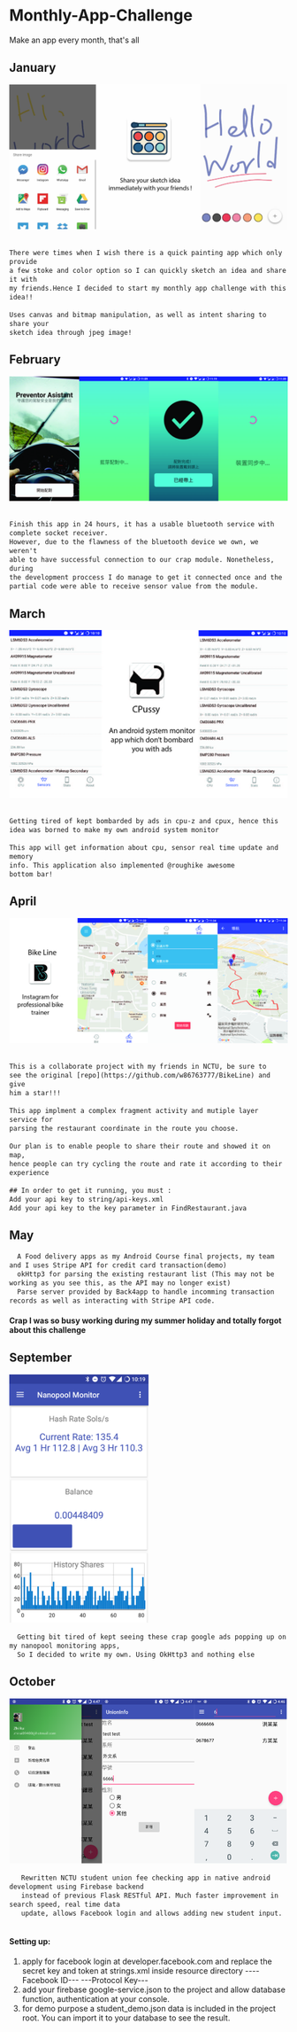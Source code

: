 # Monthly-App-Challenge

Make an app every month, that's all


##  January
![Alt text](/img/painting.jpg?raw=true "Optional Title")
```

There were times when I wish there is a quick painting app which only provide 
a few stoke and color option so I can quickly sketch an idea and share it with 
my friends.Hence I decided to start my monthly app challenge with this idea!!

Uses canvas and bitmap manipulation, as well as intent sharing to share your 
sketch idea through jpeg image!

```
## February
![Alt text](/img/bluetooth.jpg?raw=true "Optional Title")
```

Finish this app in 24 hours, it has a usable bluetooth service with 
complete socket receiver. 
However, due to the flawness of the bluetooth device we own, we weren't 
able to have successful connection to our crap module. Nonetheless, during 
the development proccess I do manage to get it connected once and the 
partial code were able to receive sensor value from the module.

```

## March
![Alt text](/img/cpussy.jpg?raw=true "Optional Title")
```

Getting tired of kept bombarded by ads in cpu-z and cpux, hence this 
idea was borned to make my own android system monitor 

This app will get information about cpu, sensor real time update and memory 
info. This application also implemented @roughike awesome 
bottom bar!

```

## April
![Alt text](/img/bikeline.jpg?raw=true "Optional Title")
```

This is a collaborate project with my friends in NCTU, be sure to 
see the original [repo](https://github.com/w86763777/BikeLine) and give
him a star!!!

This app implment a complex fragment activity and mutiple layer service for
parsing the restaurant coordinate in the route you choose. 

Our plan is to enable people to share their route and showed it on map, 
hence people can try cycling the route and rate it according to their 
experience

## In order to get it running, you must :
Add your api key to string/api-keys.xml 
Add your api key to the key parameter in FindRestaurant.java

```

## May
```
  A Food delivery apps as my Android Course final projects, my team and I uses Stripe API for credit card transaction(demo)
  okHttp3 for parsing the existing restaurant list (This may not be working as you see this, as the API may no longer exist)
  Parse server provided by Back4app to handle incomming transaction records as well as interacting with Stripe API code.
```

#### Crap I was so busy working during my summer holiday and totally forgot about this challenge

## September

<img src="/img/nanopool.png" width="50%">

```
  Getting bit tired of kept seeing these crap google ads popping up on my nanopool monitoring apps,
  So I decided to write my own. Using OkHttp3 and nothing else

```
## October 
![Alt text](/img/unioninfo.png?raw=true )

```
   Rewritten NCTU student union fee checking app in native android development using Firebase backend 
   instead of previous Flask RESTful API. Much faster improvement in search speed, real time data 
   update, allows Facebook login and allows adding new student input. 
   
```

#### Setting up:
1. apply for facebook login at developer.facebook.com and replace the secret key and token at strings.xml inside resource directory
   <string name="facebook_app_id">----Facebook ID---</string>
   <string name="fb_login_protocol_scheme">---Protocol Key---</string>
2. add your firebase google-service.json to the project and allow database function, authentication at your console.
3. for demo purpose a student_demo.json data is included in the project root. You can import it to your database to see the result. 




